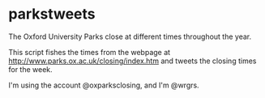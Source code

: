 parkstweets
===========

The Oxford University Parks close at different times throughout the year.

This script fishes the times from the webpage at http://www.parks.ox.ac.uk/closing/index.htm and tweets the closing times for the week.

I'm using the account @oxparksclosing, and I'm @wrgrs.
